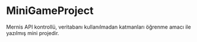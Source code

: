 # MiniGameProject

Mernis API kontrollü, veritabanı kullanılmadan katmanları öğrenme amacı ile yazılmış mini projedir.

